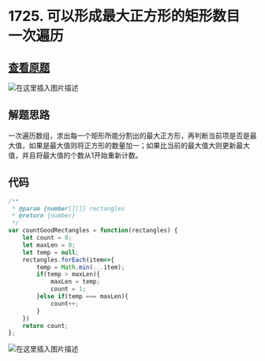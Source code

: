 # 1725. 可以形成最大正方形的矩形数目 一次遍历

## [查看原题](https://leetcode-cn.com/problems/number-of-rectangles-that-can-form-the-largest-square/)
![在这里插入图片描述](https://img-blog.csdnimg.cn/ed8411fc2e414f1e989b03f360549561.png?x-oss-process=image/watermark,type_d3F5LXplbmhlaQ,shadow_50,text_Q1NETiBA562xLi4=,size_20,color_FFFFFF,t_70,g_se,x_16)

## 解题思路

一次遍历数组，求出每一个矩形所能分割出的最大正方形，再判断当前项是否是最大值，如果是最大值则将正方形的数量加一；如果比当前的最大值大则更新最大值，并且将最大值的个数从1开始重新计数。

## 代码

```javascript
/**
 * @param {number[][]} rectangles
 * @return {number}
 */
var countGoodRectangles = function(rectangles) {
	let count = 0;
	let maxLen = 0;
	let temp = null;
	rectangles.forEach(item=>{
		temp = Math.min(...item);
		if(temp > maxLen){
			maxLen = temp;
			count = 1;
		}else if(temp === maxLen){
			count++;
		}
	})
	return count;
};
```
![在这里插入图片描述](https://img-blog.csdnimg.cn/616d0e8d9c9046e0869589d807879634.png?x-oss-process=image/watermark,type_d3F5LXplbmhlaQ,shadow_50,text_Q1NETiBA562xLi4=,size_20,color_FFFFFF,t_70,g_se,x_16)
